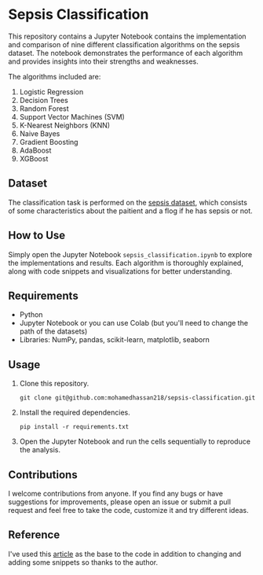 # Sepsis Classification

This repository contains a Jupyter Notebook contains the implementation and comparison of nine different classification algorithms on the sepsis dataset. The notebook demonstrates the performance of each algorithm and provides insights into their strengths and weaknesses. 

The algorithms included are:

1. Logistic Regression
2. Decision Trees
3. Random Forest
4. Support Vector Machines (SVM)
5. K-Nearest Neighbors (KNN)
6. Naive Bayes
7. Gradient Boosting
8. AdaBoost
9. XGBoost

## Dataset
The classification task is performed on the [sepsis dataset](https://www.kaggle.com/code/anhhunhvn/detect-sepsis-with-patients-dataset), which consists of some characteristics about the paitient and a flog if he has sepsis or not.

## How to Use
Simply open the Jupyter Notebook `sepsis_classification.ipynb` to explore the implementations and results. Each algorithm is thoroughly explained, along with code snippets and visualizations for better understanding.

## Requirements
- Python
- Jupyter Notebook or you can use Colab (but you'll need to change the path of the datasets)
- Libraries: NumPy, pandas, scikit-learn, matplotlib, seaborn

## Usage
1. Clone this repository.
   
   ```
   git clone git@github.com:mohamedhassan218/sepsis-classification.git
   ```

2. Install the required dependencies.

    ```
    pip install -r requirements.txt
    ```

3. Open the Jupyter Notebook and run the cells sequentially to reproduce the analysis.

## Contributions
I welcome contributions from anyone. If you find any bugs or have suggestions for improvements, please open an issue or submit a pull request and feel free to take the code, customize it and try different ideas.

## Reference
I've used this [article](https://medium.com/@rasmowanyama/sepsis-classification-machine-learning-project-with-fastapi-deployment-how-data-science-saves-b3d0f0b98316) as the base to the code in addition to changing and adding some snippets so thanks to the author.